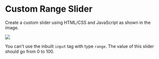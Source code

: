 # Custom Range Slider
Create a custom slider using HTML/CSS and JavaScript as shown in the image.

![](https://i.imgur.com/8VceYJYl.png)

You can't use the inbuilt `input` tag with type `range`. 
The value of this slider should go from 0 to 100.